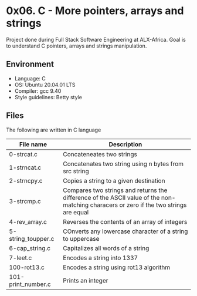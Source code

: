 # 0x06. C - More pointers, arrays and strings
Project done during Full Stack Software Engineering at ALX-Africa. Goal is to understand C pointers, arrays and strings manipulation.

## Environment
* Language: C
* OS: Ubuntu 20.04.01 LTS
* Compiler: gcc 9.40
* Style guidelines: Betty style

## Files
The following are written in C language

File name | Description
 --- | ---
 0-strcat.c | Concateneates two strings
 1-strncat.c | Concatenates two string using n bytes from src string
 2-strncpy.c | Copies a string to a given destination
 3-strcmp.c | Compares two strings and returns the difference of the ASCII value of the non-matching characers or zero if the two strings are equal
 4-rev_array.c | Reverses the contents of an array of integers
 5-string_toupper.c | COnverts any lowercase character of a string to uppercase
 6-cap_string.c | Capitalizes all words of a string
 7-leet.c | Encodes a string into 1337
 100-rot13.c | Encodes a string using rot13 algorithm
 101-print_number.c | Prints an integer
